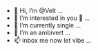 - 👋 Hi, I’m @Velt ...
- 👀 I’m interested in you 🫣 ...
- 🌱 I’m currently single ...
- 💞️ I’m an ambivert ...
- 📫 inbox me now let vibe ...


<!---
Roosevelt44/Roosevelt44 is a ✨ special ✨ repository because its `README.md` (this file) appears on your GitHub profile.
You can click the Preview link to take a look at your changes.
--->
